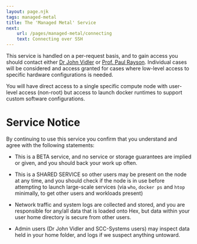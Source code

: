 ```yaml
---
layout: page.njk
tags: managed-metal
title: The 'Managed Metal' Service
next:
    url: /pages/managed-metal/connecting
    text: Connecting over SSH
---
```


This service is handled on a per-request basis, and to gain access you should contact either
<a href="mailto:j.vidler@lancaster.ac.uk">Dr John Vidler</a> or <a href="mailto:p.rayson@lancaster.ac.uk">Prof. Paul Rayson</a>.
Individual cases will be considered and access granted for cases where low-level access to specific hardware configurations
is needed.

You will have direct access to a single specific compute node with user-level access (non-root) but access to launch docker
runtimes to support custom software configurations.

# Service Notice

By continuing to use this service you confirm that you understand and agree
with the following statements:

+ This is a BETA service, and no service or storage guarantees are implied or
  given, and you should back your work up often.

+ This is a SHARED SERVICE so other users may be present on the node at any
  time, and you should check if the node is in use before attempting to launch
  large-scale services (via `who`, `docker ps` and `htop` minimally, to get
  other users and workloads present)

+ Network traffic and system logs are collected and stored, and you are
  responsible for any/all data that is loaded onto Hex, but data within your
  user home directory is secure from other users.

+ Admin users (Dr John Vidler and SCC-Systems users) may inspect data held in
  your home folder, and logs if we suspect anything untoward.